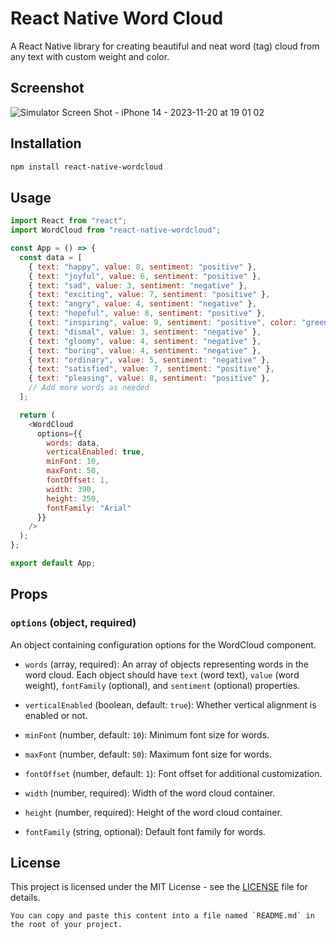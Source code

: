 # React Native Word Cloud

A React Native library for creating beautiful and neat word (tag) cloud from any text with custom weight and color.

## Screenshot
![Simulator Screen Shot - iPhone 14 - 2023-11-20 at 19 01 02](https://github.com/jekingohel/react-native-wordcloud/assets/2361463/6c01e98b-6bc6-492e-892a-07c613b98868)


## Installation

```bash
npm install react-native-wordcloud
```

## Usage

```javascript
import React from "react";
import WordCloud from "react-native-wordcloud";

const App = () => {
  const data = [
    { text: "happy", value: 8, sentiment: "positive" },
    { text: "joyful", value: 6, sentiment: "positive" },
    { text: "sad", value: 3, sentiment: "negative" },
    { text: "exciting", value: 7, sentiment: "positive" },
    { text: "angry", value: 4, sentiment: "negative" },
    { text: "hopeful", value: 8, sentiment: "positive" },
    { text: "inspiring", value: 9, sentiment: "positive", color: "green" },
    { text: "dismal", value: 3, sentiment: "negative" },
    { text: "gloomy", value: 4, sentiment: "negative" },
    { text: "boring", value: 4, sentiment: "negative" },
    { text: "ordinary", value: 5, sentiment: "negative" },
    { text: "satisfied", value: 7, sentiment: "positive" },
    { text: "pleasing", value: 8, sentiment: "positive" },
    // Add more words as needed
  ];

  return (
    <WordCloud
      options={{
        words: data,
        verticalEnabled: true,
        minFont: 10,
        maxFont: 50,
        fontOffset: 1,
        width: 390,
        height: 250,
        fontFamily: "Arial"
      }}
    />
  );
};

export default App;
```

## Props

### `options` (object, required)

An object containing configuration options for the WordCloud component.

- `words` (array, required): An array of objects representing words in the word cloud. Each object should have `text` (word text), `value` (word weight), `fontFamily` (optional), and `sentiment` (optional) properties.

- `verticalEnabled` (boolean, default: `true`): Whether vertical alignment is enabled or not.

- `minFont` (number, default: `10`): Minimum font size for words.

- `maxFont` (number, default: `50`): Maximum font size for words.

- `fontOffset` (number, default: `1`): Font offset for additional customization.

- `width` (number, required): Width of the word cloud container.

- `height` (number, required): Height of the word cloud container.

- `fontFamily` (string, optional): Default font family for words.

## License

This project is licensed under the MIT License - see the [LICENSE](LICENSE) file for details.

```
You can copy and paste this content into a file named `README.md` in the root of your project.
```
